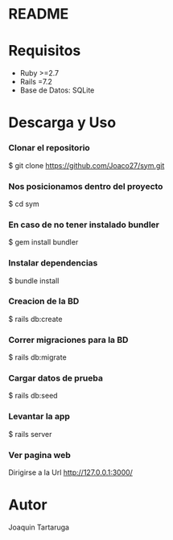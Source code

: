 # README

# Requisitos
- Ruby >=2.7
- Rails =7.2
- Base de Datos: SQLite

# Descarga y Uso
### Clonar el repositorio
$ git clone https://github.com/Joaco27/sym.git

### Nos posicionamos dentro del proyecto
$ cd sym

### En caso de no tener instalado bundler
$ gem install bundler

### Instalar dependencias
$ bundle install

### Creacion de la BD
$ rails db:create

### Correr migraciones para la BD
$ rails db:migrate

### Cargar datos de prueba
$ rails db:seed

### Levantar la app
$ rails server

### Ver pagina web
Dirigirse a la Url http://127.0.0.1:3000/

# Autor
Joaquin Tartaruga
